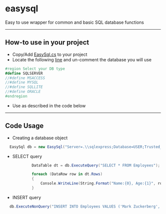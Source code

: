 easysql
=======

Easy to use wrapper for common and basic SQL database functions

---
## How-to use in your project

- Copy/Add [EasySql.cs](/src/EasySql.cs) to your project
- Locate the following [line](/src/EasySql.cs#L22) and un-comment the database you will use

```csharp
#region Select your DB type
#define SQLSERVER
//#define MSACCESS
//#define MYSQL
//#define SQLLITE
//#define ORACLE
#endregion
```

- Use as described in the code below

---
## Code Usage

* Creating a database object
```csharp
  EasySql db = new EasySql("Server=.\\sqlexpress;Database=USER;Trusted_Connection=True;");
```

* SELECT query
```csharp
            DataTable dt = db.ExecuteQuery("SELECT * FROM Employees");

            foreach (DataRow row in dt.Rows)
            {
                Console.WriteLine(String.Format("Name:{0}, Age:{1}", row[0], row[1]));
            }
```

* INSERT query
```csharp
  db.ExecuteNonQuery("INSERT INTO Employees VALUES ('Mark Zuckerberg', '28')");
```
